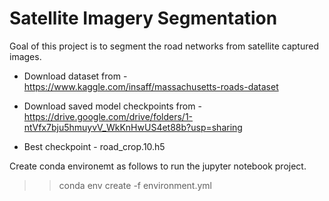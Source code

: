 # Satellite Imagery Segmentation 

Goal of this project is to segment the road networks from satellite captured images.

* Download dataset from - https://www.kaggle.com/insaff/massachusetts-roads-dataset

* Download saved model checkpoints from - https://drive.google.com/drive/folders/1-ntVfx7bju5hmuyvV_WkKnHwUS4et88b?usp=sharing 

* Best checkpoint - road_crop.10.h5

Create conda environemt as follows to run the jupyter notebook project. 
>> conda env create -f environment.yml
